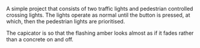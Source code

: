 A simple project that consists of two traffic lights and pedestrian controlled crossing lights. The lights operate as normal until the button is pressed, at which, then the pedestrian lights are prioritised.

The capicator is so that the flashing amber looks almost as if it fades rather than a concrete on and off.
